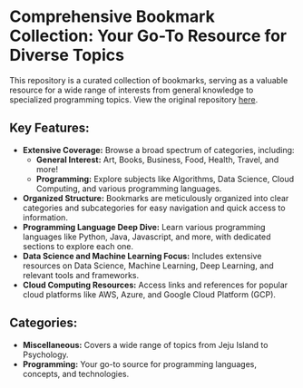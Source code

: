 # Comprehensive Bookmark Collection: Your Go-To Resource for Diverse Topics

This repository is a curated collection of bookmarks, serving as a valuable resource for a wide range of interests from general knowledge to specialized programming topics.  View the original repository [here](https://github.com/hyunjun/bookmarks).

## Key Features:

*   **Extensive Coverage:** Browse a broad spectrum of categories, including:
    *   **General Interest:**  Art, Books, Business, Food, Health, Travel, and more!
    *   **Programming:**  Explore subjects like Algorithms, Data Science, Cloud Computing, and various programming languages.
*   **Organized Structure:**  Bookmarks are meticulously organized into clear categories and subcategories for easy navigation and quick access to information.
*   **Programming Language Deep Dive:** Learn various programming languages like Python, Java, Javascript, and more, with dedicated sections to explore each one.
*   **Data Science and Machine Learning Focus:** Includes extensive resources on Data Science, Machine Learning, Deep Learning, and relevant tools and frameworks.
*   **Cloud Computing Resources:** Access links and references for popular cloud platforms like AWS, Azure, and Google Cloud Platform (GCP).

##  Categories:

*   **Miscellaneous:** Covers a wide range of topics from Jeju Island to Psychology.
*   **Programming:** Your go-to source for programming languages, concepts, and technologies.